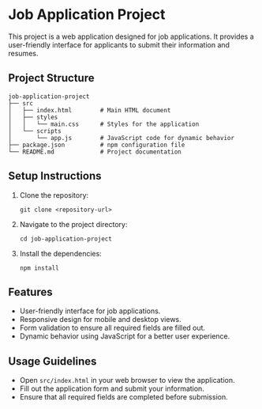 # Job Application Project

This project is a web application designed for job applications. It provides a user-friendly interface for applicants to submit their information and resumes.

## Project Structure

```
job-application-project
├── src
│   ├── index.html        # Main HTML document
│   ├── styles
│   │   └── main.css      # Styles for the application
│   └── scripts
│       └── app.js        # JavaScript code for dynamic behavior
├── package.json          # npm configuration file
└── README.md             # Project documentation
```

## Setup Instructions

1. Clone the repository:
   ```
   git clone <repository-url>
   ```
2. Navigate to the project directory:
   ```
   cd job-application-project
   ```
3. Install the dependencies:
   ```
   npm install
   ```

## Features

- User-friendly interface for job applications.
- Responsive design for mobile and desktop views.
- Form validation to ensure all required fields are filled out.
- Dynamic behavior using JavaScript for a better user experience.

## Usage Guidelines

- Open `src/index.html` in your web browser to view the application.
- Fill out the application form and submit your information.
- Ensure that all required fields are completed before submission.